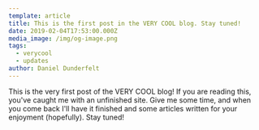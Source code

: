 ```yaml
---
template: article
title: This is the first post in the VERY COOL blog. Stay tuned!
date: 2019-02-04T17:53:00.000Z
media_image: /img/og-image.png
tags:
  - verycool
  - updates
author: Daniel Dunderfelt
---
```


This is the very first post of the VERY COOL blog! If you are reading this, you've caught me with an unfinished site. Give me some time, and when you come back I'll have it finished and some articles written for your enjoyment (hopefully). Stay tuned!

